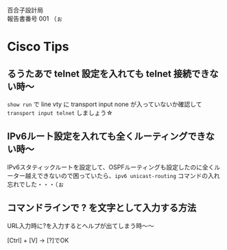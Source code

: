 百合子設計局  
報告書番号 001 （ぉ

# Cisco Tips
## るうたあで telnet 設定を入れても telnet 接続できない時～
`show run` で line vty に transport input none が入っていないか確認して `transport input telnet` しましょう☆

## IPv6ルート設定を入れても全くルーティングできない時～
IPv6スタティックルートを設定して、OSPFルーティングも設定したのに全くルーター越えできないので困っていたら、`ipv6 unicast-routing` コマンドの入れ忘れでした・・・（ぉ


## コマンドラインで ? を文字として入力する方法
URL入力時に?を入力するとヘルプが出てしまう時～～

[Ctrl] + [V] → [?]でOK
